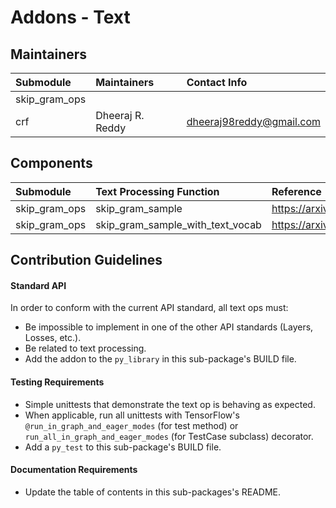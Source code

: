# Addons - Text

## Maintainers
| Submodule  |  Maintainers  | Contact Info   |
|:---------- |:----------- |:------------- |
| skip_gram_ops |  |  |
| crf | Dheeraj R. Reddy | dheeraj98reddy@gmail.com |

## Components 
| Submodule  | Text Processing Function |  Reference  |
|:---------- |:----------- |:----------- |
| skip_gram_ops |  skip_gram_sample | https://arxiv.org/abs/1301.3781 |
| skip_gram_ops |  skip_gram_sample_with_text_vocab | https://arxiv.org/abs/1301.3781 |

## Contribution Guidelines
#### Standard API
In order to conform with the current API standard, all text ops
must:
 * Be impossible to implement in one of the other API
 standards (Layers, Losses, etc.).
 * Be related to text processing.
 * Add the addon to the `py_library` in this sub-package's BUILD file.

#### Testing Requirements
 * Simple unittests that demonstrate the text op is behaving as
    expected.
 * When applicable, run all unittests with TensorFlow's
   `@run_in_graph_and_eager_modes` (for test method)
   or `run_all_in_graph_and_eager_modes` (for TestCase subclass)
   decorator.
 * Add a `py_test` to this sub-package's BUILD file.

#### Documentation Requirements
 * Update the table of contents in this sub-packages's README.
